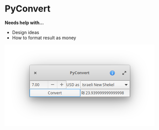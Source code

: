 # PyConvert
**Needs help with...**
  - Design ideas
  - How to format result as money

![Example Image](./demo.png)